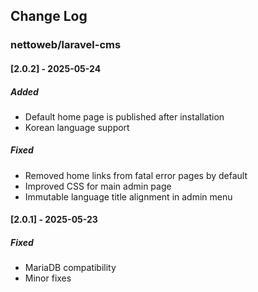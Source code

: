## Change Log

### nettoweb/laravel-cms

#### [2.0.2] - 2025-05-24

##### Added

- Default home page is published after installation
- Korean language support

##### Fixed

- Removed home links from fatal error pages by default
- Improved CSS for main admin page
- Immutable language title alignment in admin menu

#### [2.0.1] - 2025-05-23

##### Fixed

- MariaDB compatibility
- Minor fixes
